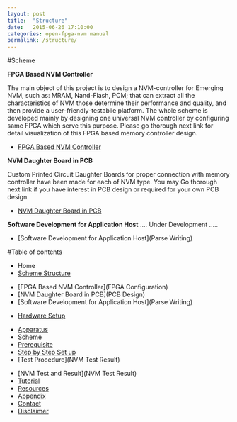 ```yaml
---
layout: post
title:  "Structure"
date:   2015-06-26 17:10:00
categories: open-fpga-nvm manual
permalink: /structure/
---
```


#Scheme

**FPGA Based NVM Controller**

The main object of this project is to design a NVM-controller for Emerging NVM, such as: MRAM, Nand-Flash, PCM; that can extract all the characteristics of NVM those determine their performance and quality, and then provide a user-friendly-testablle platform. The whole scheme is developed mainly by designing one universal NVM controller by configuring same FPGA which serve this purpose. Please go thorough next link for detail visualization of this FPGA based memory controller design.

* [FPGA Based NVM Controller](FPGA-Configuration)

**NVM Daughter Board in PCB**

Custom Printed Circuit Daughter Boards for proper connection with memory controller have been made for each of NVM type. You may Go thorough next link if you have interest in PCB design or required for your own PCB design.

* [NVM Daughter Board in PCB](PCB-Design})

**Software Development for Application Host**
.... Under Development .....

* [Software Development for Application Host](Parse Writing) 


#Table of contents
* Home
* [Scheme Structure](Structure)
 - [FPGA Based NVM Controller](FPGA Configuration)
 - [NVM Daughter Board in PCB](PCB Design)
 - [Software Development for Application Host](Parse Writing) 
* [Hardware Setup](Setup)
 - [Apparatus](Setup)
 - [Scheme](Structure)
 - [Prerequisite](Setup)
 - [Step by Step Set up](Setup)
 - [Test Procedure](NVM Test Result)
* [NVM Test and Result](NVM Test Result) 
* [Tutorial](Tutorial)
* [Resources](Resources)
* [Appendix](Appendix)
* [Contact](Contact)
* [Disclaimer](Disclaimer)